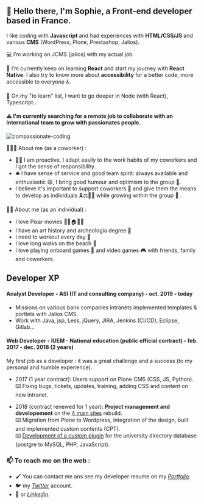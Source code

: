 ## 👋 Hello there, I'm Sophie, a Front-end developer based in France.  

<p>I like coding with <b>Javascript</b> and had experiences with <b>HTML/CSS/JS</b> and various <b>CMS</b> (WordPress, Plone, Prestashop, Jalios).</p>

<p>💻 I’m working on JCMS (jalios) with my actual job.</p>

<p>🔭 I’m currently keep on learning <b>React</b> and start my journey with <b>React Native</b>.   
I also try to know more about <b>accessibility</b> for a better code, more accessible to everyone ♿.</p>

🌱 On my "to learn" list, I want to go deeper in Node (with React), Typescript...

#### ⚠️ I'm currently searching for a remote job to collaborate with an international team to grow with passionates people.

![compassionate-coding](/S0f1eM/S0f1eM/blob/master/compassionate.jpeg)

👩🏻‍💼 About me (as a coworker) : 
* 🙋‍♀️ I am proactive, I adapt easily to the work habits of my coworkers and I got the sense of responsibility.   
* 🛎️ I have sense of service and good team spirit: always available and enthusiastic 😄, I bring good humour and optimism to the group 🌼.   
* I believe it's important to support coworkers 🤗 and give them the means to develop as individuals 🎗️⚖️🏳️‍🌈 while growing within the group 💯 .

👩‍💻 About me (as an individual) : 
* I love Pixar movies 🎈🎈🏠🎈🎈  
* I have an art history and archeologia degree 🤠  
* I need to workout every day 💪  
* I love long walks on the beach 🌅
* I love playing onboard games 🎲 and video games 🎮 with friends, family and coworkers.

## Developer XP

#### Analyst Developer - ASI (IT and consulting company) - oct. 2019 - today

* Missions on various bank companies intranets implemented templates & portlets with Jalios CMS.
* Work with Java, jsp, Less, jQuery, JIRA, Jenkins (CI/CD), Eclipse, Gitlab...

#### Web Developer - IUEM - National education (public official contract) - feb. 2017 - dec. 2018 (2 years)

<p>My first job as a developer : it was a great challenge and a success (to my personal and humble experience).</p>

* 2017 (1 year contract): Users support on Plone CMS (CSS, JS, Python).   
⌨️ Fixing bugs, tickets, updates, training, adding CSS and content on new intranet. 

* 2018 (contract renewed for 1 year): <b>Project management and developement</b> on the [4 main sites](https://www-iuem.univ-brest.fr/) rebuild.  
⌨️ Migration from Plone to Wordpress, integration of the design, built and implemented custom contents (CPT).  
⌨️ [Development of a custom plugin](https://github.com/S0f1eM/my-first-wp-plugin) for the university directory database (postgre to MySQL, PHP, JavaScript).

### 📫 To reach me on the web : 

* 🖌️ You can contact me ans see my developer resume on my *[Portfolio](https://sophie-marchand.netlify.app/)*.
* 🐦 my *[Twitter](https://twitter.com/S0f1eM)* account.
* 💬 or *[Linkedin](https://www.linkedin.com/in/sophie-marchand-web-developer/)*. 

